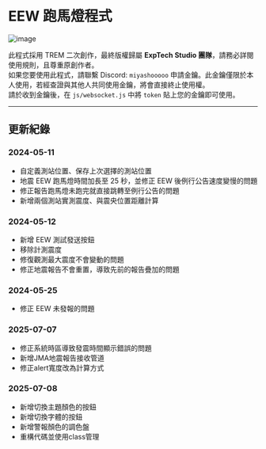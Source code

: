 # EEW 跑馬燈程式

![image](https://github.com/user-attachments/assets/9b0bfb16-0314-4554-b677-76b7bf3066a2)


此程式採用 TREM 二次創作，最終版權歸屬 **ExpTech Studio 團隊**，請務必詳閱使用規則，且尊重原創作者。  
如果您要使用此程式，請聯繫 Discord: `miyashooooo` 申請金鑰。此金鑰僅限於本人使用，若經查證與其他人共同使用金鑰，將會直接終止使用權。  
請於收到金鑰後，在 `js/websocket.js` 中將 `token` 貼上您的金鑰即可使用。

---

## 更新紀錄

### 2024-05-11
- 自定義測站位置、保存上次選擇的測站位置
- 地震 EEW 跑馬燈時間加長至 25 秒，並修正 EEW 後例行公告速度變慢的問題
- 修正報告跑馬燈未跑完就直接跳轉至例行公告的問題
- 新增兩個測站實測震度、與震央位置距離計算

### 2024-05-12
- 新增 EEW 測試發送按鈕
- 移除計測震度
- 修復觀測最大震度不會變動的問題
- 修正地震報告不會重置，導致先前的報告疊加的問題

### 2024-05-25
- 修正 EEW 未發報的問題

### 2025-07-07
- 修正系統時區導致發震時間顯示錯誤的問題
- 新增JMA地震報告接收管道
- 修正alert寬度改為計算方式

### 2025-07-08
- 新增切換主題顏色的按鈕
- 新增切換字體的按鈕
- 新增警報顏色的調色盤
- 重構代碼並使用class管理
